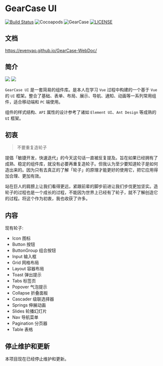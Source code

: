 # GearCase UI
[![Build Status](https://www.travis-ci.org/evenyao/GearCase.svg?branch=master)](https://www.travis-ci.org/evenyao/GearCase)
![Cocoapods](https://img.shields.io/cocoapods/l/AFNetworking.svg)
![GearCase](https://img.shields.io/badge/gearcase-0.2.17-orange.svg)
[![LICENSE](https://img.shields.io/badge/license-Anti%20996-blue.svg)](https://github.com/996icu/996.ICU/blob/master/LICENSE)

## 文档
https://evenyao.github.io/GearCase-WebDoc/

## 简介
![](https://img-1257191344.cos.ap-chengdu.myqcloud.com/gear.png)
![](https://img-1257191344.cos.ap-chengdu.myqcloud.com/case.png)

`GearCase UI` 是一套简易的组件库。是本人在学习 `Vue` 过程中构建的一个基于 `Vue` 的 `UI` 框架。整合了基础、表单、布局、展示、导航、通知、动画等一系列常用组件，适合移动端和 `PC` 端使用。

组件的样式结构、`API` 属性的设计参考了诸如 `Element UI`、`Ant Design` 等成熟的 `UI` 框架。

## 初衷
> 不要重复造轮子

提倡「敏捷开发，快速迭代」的今天这句话一直被反复提及。旨在如果已经拥有了成熟、稳定的组件库，就没有必要再重复造轮子。但我认为至少要知道轮子是如何造出来的。因为只有去真正的了解「轮子」的原理才能更好的使用它，把它应用得加合理、更加有效。

站在巨人的肩膀上让我们看得更远，紧跟前辈的脚步前进让我们步伐更加坚实。造轮子的过程也是一个成长的过程，不能因为世界上已经有了轮子，就不了解创造它的过程。将这个作为初衷，我也收获了许多。


## 内容
现有轮子:
- Icon 图标
- Button 按钮
- ButtonGroup 组合按钮
- Input 输入框
- Grid 网格布局
- Layout 容器布局
- Toast 弹出提示
- Tabs 标签页
- Popover 气泡提示
- Collapse 折叠面板
- Cascader 级联选择器
- Springs 伸展动画
- Slides 轮播幻灯片
- Nav 导航菜单
- Pagination 分页器
- Table 表格


## 停止维护和更新

本项目现在已经停止维护和更新。
